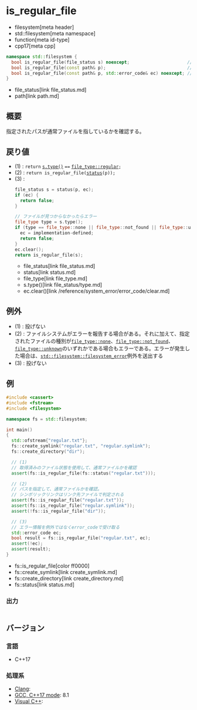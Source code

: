 # is_regular_file
* filesystem[meta header]
* std::filesystem[meta namespace]
* function[meta id-type]
* cpp17[meta cpp]

```cpp
namespace std::filesystem {
  bool is_regular_file(file_status s) noexcept;                      // (1)
  bool is_regular_file(const path& p);                               // (2)
  bool is_regular_file(const path& p, std::error_code& ec) noexcept; // (3)
}
```
* file_status[link file_status.md]
* path[link path.md]

## 概要
指定されたパスが通常ファイルを指しているかを確認する。


## 戻り値
- (1) : `return` [`s.type()`](file_status/type.md) `==` [`file_type::regular`](file_type.md)`;`
- (2) : `return is_regular_file(`[`status`](status.md)`(p));`
- (3) :
    ```cpp
    file_status s = status(p, ec);
    if (ec) {
      return false;
    }

    // ファイルが見つからなかったらエラー
    file_type type = s.type();
    if (type == file_type::none || file_type::not_found || file_type::unknown) {
      ec = implementation-defined;
      return false;
    }
    ec.clear();
    return is_regular_file(s);
    ```
    * file_status[link file_status.md]
    * status[link status.md]
    * file_type[link file_type.md]
    * s.type()[link file_status/type.md]
    * ec.clear()[link /reference/system_error/error_code/clear.md]


## 例外
- (1) : 投げない
- (2) : ファイルシステムがエラーを報告する場合がある。それに加えて、指定されたファイルの種別が[`file_type::none`](file_type.md)、[`file_type::not_found`](file_type.md)、[`file_type::unknown`](file_type.md)のいずれかである場合もエラーである。エラーが発生した場合は、[`std::filesystem::filesystem_error`](filesystem_error.md)例外を送出する
- (3) : 投げない


## 例
```cpp example
#include <cassert>
#include <fstream>
#include <filesystem>

namespace fs = std::filesystem;

int main()
{
  std::ofstream{"regular.txt"};
  fs::create_symlink("regular.txt", "regular.symlink");
  fs::create_directory("dir");

  // (1)
  // 取得済みのファイル状態を使用して、通常ファイルかを確認
  assert(fs::is_regular_file(fs::status("regular.txt")));

  // (2)
  // パスを指定して、通常ファイルかを確認。
  // シンボリックリンクはリンク先ファイルで判定される
  assert(fs::is_regular_file("regular.txt"));
  assert(fs::is_regular_file("regular.symlink"));
  assert(!fs::is_regular_file("dir"));

  // (3)
  // エラー情報を例外ではなくerror_codeで受け取る
  std::error_code ec;
  bool result = fs::is_regular_file("regular.txt", ec);
  assert(!ec);
  assert(result);
}
```
* fs::is_regular_file[color ff0000]
* fs::create_symlink[link create_symlink.md]
* fs::create_directory[link create_directory.md]
* fs::status[link status.md]

### 出力
```
```

## バージョン
### 言語
- C++17

### 処理系
- [Clang](/implementation.md#clang):
- [GCC, C++17 mode](/implementation.md#gcc): 8.1
- [Visual C++](/implementation.md#visual_cpp):
